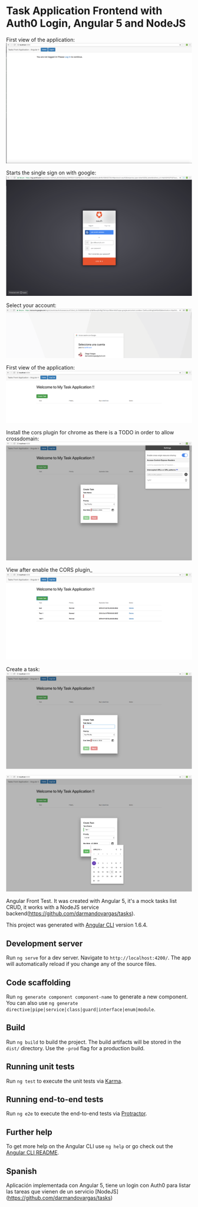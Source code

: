 # Task Application Frontend with Auth0 Login, Angular 5 and NodeJS

First view of the application:
![alt text](https://raw.githubusercontent.com/darmandovargas/tasks/master/frontend-tasks-angular5/Login_1.png)

Starts the single sign on with google:
![alt text](https://raw.githubusercontent.com/darmandovargas/tasks/master/frontend-tasks-angular5/Login_2.png)

Select your account:
![alt text](https://raw.githubusercontent.com/darmandovargas/tasks/master/frontend-tasks-angular5/Login_3.png)

First view of the application:
![alt text](https://raw.githubusercontent.com/darmandovargas/tasks/master/frontend-tasks-angular5/App_1.png)

Install the cors plugin for chrome as there is a TODO in order to allow crossdomain:
![alt text](https://raw.githubusercontent.com/darmandovargas/tasks/master/frontend-tasks-angular5/CORS_1.png)

View after enable the CORS plugin_
![alt text](https://raw.githubusercontent.com/darmandovargas/tasks/master/frontend-tasks-angular5/CORS_2.png)

Create a task:
![alt text](https://raw.githubusercontent.com/darmandovargas/tasks/master/frontend-tasks-angular5/Create_1.png)

![alt text](https://raw.githubusercontent.com/darmandovargas/tasks/master/frontend-tasks-angular5/Create_2.png)


Angular Front Test. It was created with Angular 5, it's a mock tasks list CRUD, it works with a NodeJS service backend(https://github.com/darmandovargas/tasks).

This project was generated with [Angular CLI](https://github.com/angular/angular-cli) version 1.6.4.

## Development server

Run `ng serve` for a dev server. Navigate to `http://localhost:4200/`. The app will automatically reload if you change any of the source files.

## Code scaffolding

Run `ng generate component component-name` to generate a new component. You can also use `ng generate directive|pipe|service|class|guard|interface|enum|module`.

## Build

Run `ng build` to build the project. The build artifacts will be stored in the `dist/` directory. Use the `-prod` flag for a production build.

## Running unit tests

Run `ng test` to execute the unit tests via [Karma](https://karma-runner.github.io).

## Running end-to-end tests

Run `ng e2e` to execute the end-to-end tests via [Protractor](http://www.protractortest.org/).

## Further help

To get more help on the Angular CLI use `ng help` or go check out the [Angular CLI README](https://github.com/angular/angular-cli/blob/master/README.md).

## Spanish

Aplicación implementada con Angular 5, tiene un login con Auth0 para listar las tareas que vienen de un servicio [NodeJS] (https://github.com/darmandovargas/tasks)



